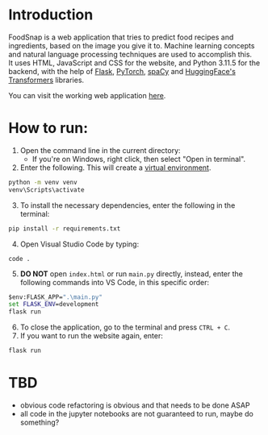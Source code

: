 # Introduction
FoodSnap is a web application that tries to predict food recipes and ingredients, based on the image you give it to. Machine learning concepts and natural language processing techniques are used to accomplish this.  
It uses HTML, JavaScript and CSS for the website, and Python 3.11.5 for the backend, with the help of [Flask](https://flask.palletsprojects.com/en/3.0.x), [PyTorch](https://pytorch.org/), [spaCy](https://spacy.io/) and [HuggingFace's Transformers](https://huggingface.co/docs/transformers) libraries.  

You can visit the working web application [here](https://tinyurl.com/foodsnap2023).
# How to run:
1. Open the command line in the current directory:
	- If you're on Windows, right click, then select "Open in terminal".
2. Enter the following. This will create a [virtual environment](https://docs.python.org/3/library/venv.html).
```bat
python -m venv venv
venv\Scripts\activate
```
3. To install the necessary dependencies, enter the following in the terminal:
```bat
pip install -r requirements.txt
```
4. Open Visual Studio Code by typing:
```
code .
```
5. **DO NOT** open `index.html` or run `main.py` directly, instead, enter the following commands into VS Code, in this specific order:
```bat
$env:FLASK_APP=".\main.py"
set FLASK_ENV=development
flask run
```
6. To close the application, go to the terminal and press `CTRL + C`.
7. If you want to run the website again, enter:
```bat
flask run
```
# TBD
* obvious code refactoring is obvious and that needs to be done ASAP
* all code in the jupyter notebooks are not guaranteed to run, maybe do something?